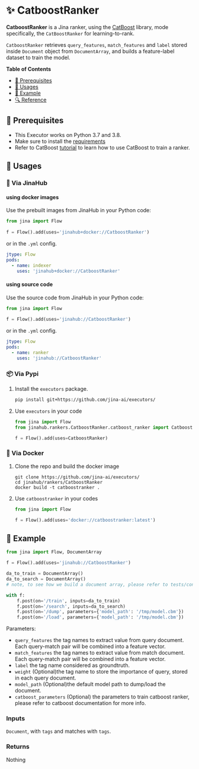 # ✨ CatboostRanker

**CatboostRanker** is a Jina ranker, using the [CatBoost](https://catboost.ai/) library, mode specifically, the `CatBoostRanker` for learning-to-rank.

`CatboostRanker` retrieves `query_features`, `match_features` and `label` stored inside `Document` object from `DocumentArray`, and builds a feature-label dataset to train the model.

**Table of Contents**

- [🌱 Prerequisites](#-prerequisites)
- [🚀 Usages](#-usages)
- [🎉️ Example](#%EF%B8%8F-example)
- [🔍️ Reference](#%EF%B8%8F-reference)


## 🌱 Prerequisites

- This Executor works on Python 3.7 and 3.8. 
- Make sure to install the [requirements](requirements.txt)
- Refer to CatBoost [tutorial](https://github.com/catboost/tutorials/blob/master/ranking/ranking_tutorial.ipynb) to learn how to use CatBoost to train a ranker.

## 🚀 Usages

### 🚚 Via JinaHub

#### using docker images

Use the prebuilt images from JinaHub in your Python code: 

```python
from jina import Flow
	
f = Flow().add(uses='jinahub+docker://CatboostRanker')
```

or in the `.yml` config.
	
```yaml
jtype: Flow
pods:
  - name: indexer
    uses: 'jinahub+docker://CatboostRanker'
```

#### using source code
Use the source code from JinaHub in your Python code:

```python
from jina import Flow
	
f = Flow().add(uses='jinahub://CatboostRanker')
```

or in the `.yml` config.

```yaml
jtype: Flow
pods:
  - name: ranker
    uses: 'jinahub://CatboostRanker'
```


### 📦️ Via Pypi

1. Install the `executors` package.

	```bash
	pip install git+https://github.com/jina-ai/executors/
	```

1. Use `executors` in your code

   ```python
   from jina import Flow
   from jinahub.rankers.CatboostRanker.catboost_ranker import CatboostRanker
   
   f = Flow().add(uses=CatboostRanker)
   ```


### 🐳 Via Docker

1. Clone the repo and build the docker image

	```shell
	git clone https://github.com/jina-ai/executors/
	cd jinahub/rankers/CatboostRanker
	docker build -t catboostranker .
	```

1. Use `catboostranker` in your codes

	```python
	from jina import Flow
	
	f = Flow().add(uses='docker://catboostranker:latest')
	```
	

## 🎉️ Example 

```python
from jina import Flow, DocumentArray

f = Flow().add(uses='jinahub://CatboostRanker')

da_to_train = DocumentArray()
da_to_search = DocumentArray()
# note, to see how we build a document array, please refer to tests/conftest.py

with f:
    f.post(on='/train', inputs=da_to_train)
    f.post(on='/search', inputs=da_to_search)
    f.post(on='/dump', parameters={'model_path': '/tmp/model.cbm'})
    f.post(on='/load', parameters={'model_path': '/tmp/model.cbm'})
```

Parameters:

- `query_features` the tag names to extract value from query document. Each query-match pair will be combined into a feature vector.
- `match_features` the tag names to extract value from match document. Each query-match pair will be combined into a feature vector.
- `label` the tag name considered as groundtruth.
- `weight` (Optional)the tag name to store the importance of query, stored in each query document.
- `model_path` (Optional)the default model path to dump/load the document.
- `catboost_parameters` (Optional) the parameters to train catboost ranker, please refer to catboost documentation for more info.

### Inputs 

`Document`, with `tags` and matches with `tags`.

### Returns

Nothing
